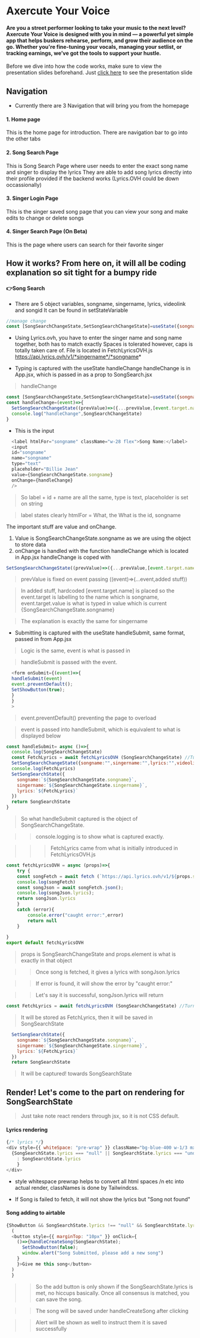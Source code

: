 # Axercute Your Voice
#### Are you a street performer looking to take your music to the next level? **Axercute Your Voice** is designed with you in mind — a powerful yet simple app that helps buskers rehearse, perform, and grow their audience on the go. Whether you're fine-tuning your vocals, managing your setlist, or tracking earnings, we’ve got the tools to support your hustle.

Before we dive into how the code works, make sure to view the presentation slides beforehand. Just [click here][link] to see the presentation slide

[link]:https://docs.google.com/presentation/d/12e53FcmHqKgRTRwG9EllZB6guX7C-W0Fr6ONzLlqi5s/edit?usp=sharing

## Navigation 
* Currently there are 3 Navigation that will bring you from the homepage
#### 1. Home page 
This is the home page for introduction. There are navigation bar to go into the other tabs

#### 2. Song Search Page
This is Song Search Page where user needs to enter the exact song name and singer to display the lyrics
They are able to add song lyrics directly into their profile provided if the backend works (Lyrics.OVH could be down occassionally)

#### 3. Singer Login Page
This is the singer saved song page that you can view your song and make edits to change or delete songs

#### 4. Singer Search Page (On Beta)
This is the page where users can search for their favorite singer

## How it works? From here on, it will all be coding explanation so sit tight for a bumpy ride

#### 👉Song Search
* There are 5 object variables, songname, singername, lyrics, videolink and songid
It can be found in setStateVariable
```javascript
//manage change
const [SongSearchChangeState,SetSongSearchChangeState]=useState({songname:"",singername:"",lyrics:"",videolink:"",songid:""});
```

* Using Lyrics.ovh, you have to enter the singer name and song name together, both has to match exactly
Spaces is tolerated however, caps is totally taken care of. File is located in FetchLyricsOVH.js
https://api.lyrics.ovh/v1/*singername*/*songname*

* Typing is captured with the useState handleChange
handleChange is in App.jsx, which is passed in as a prop to SongSearch.jsx
>handleChange
```javascript
const [SongSearchChangeState,SetSongSearchChangeState]=useState({songname:"",singername:"",lyrics:"",videolink:"",songid:""});
const handleChange=(event)=>{
  SetSongSearchChangeState((prevValue)=>({...prevValue,[event.target.name]:event.target.value}))
  console.log("handleChange",SongSearchChangeState)
}
```
* This is the input
```javascript
  <label htmlFor="songname" className="w-28 flex">Song Name:</label>
  <input
  id="songname"
  name="songname"
  type="text"
  placeholder="Billie Jean"
  value={SongSearchChangeState.songname}
  onChange={handleChange}
  />
```
>So label + id + name are all the same, type is text, placeholder is set on string

>label states clearly htmlFor = What, the What is the id, songname

The important stuff are value and onChange. 

1. Value is SongSearchChangeState.songname as we are using the object to store data
2. onChange is handled with the function handleChange which is located in App.jsx
handleChange is coped with 
```javascript
SetSongSearchChangeState((prevValue)=>({...prevValue,[event.target.name]:event.target.value}))
```
>prevValue is fixed on event passing ((event)=>(...event,added stuff))

>In added stuff, hardcoded [event.target.name] is placed so the event.target is labelling to the name which is songname, event.target.value is what is typed in value which is current {SongSearchChangeState.songname}

>The explanation is exactly the same for singername

* Submitting is captured with the useState handleSubmit, same format, passed in from App.jsx

>Logic is the same, event is what is passed in

>handleSubmit is passed with the event. 

```javascript
  <form onSubmit={(event)=>{
  handleSubmit(event)
  event.preventDefault();
  SetShowButton(true);
  }
  }
  >
```
>event.preventDefault() preventing the page to overload

>event is passed into handleSubmit, which is equivalent to what is displayed below

```javascript
const handleSubmit= async ()=>{
  console.log(SongSearchChangeState)
  const FetchLyrics = await fetchLyricsOVH (SongSearchChangeState) //Turn it from json to const object
  SetSongSearchChangeState({songname:"",singername:"",lyrics:"",videolink:""})
  console.log(FetchLyrics)
  SetSongSearchState({
    songname:`${SongSearchChangeState.songname}`,
    singername:`${SongSearchChangeState.singername}`,
    lyrics:`${FetchLyrics}`
  })
  return SongSearchState
}
```

>So what handleSubmit captured is the object of SongSearchChangeState. 

>>console.logging is to show what is captured exactly. 

>>>FetchLyrics came from what is initially introduced in FetchLyricsOVH.js

```javascript
const fetchLyricsOVH = async (props)=>{
    try {
    const songFetch = await fetch (`https://api.lyrics.ovh/v1/${props.singername}/${props.songname}`)
    console.log(songFetch)
    const songJson = await songFetch.json();
    console.log(songJson.lyrics);
    return songJson.lyrics
    }
    catch (error){
        console.error("caught error:",error)
        return null
    }
        
}
export default fetchLyricsOVH
```
>props is SongSearchChangeState and props.element is what is exactly in that object

>>Once song is fetched, it gives a lyrics with songJson.lyrics

>>If error is found, it will show the error by "caught error:"

>>Let's say it is successful, songJson.lyrics will return

```javascript
const FetchLyrics = await fetchLyricsOVH (SongSearchChangeState) //Turn it from json to const object
```

>It will be stored as FetchLyrics, then it will be saved in SongSearchState

```javascript
  SetSongSearchState({
    songname:`${SongSearchChangeState.songname}`,
    singername:`${SongSearchChangeState.singername}`,
    lyrics:`${FetchLyrics}`
  })
  return SongSearchState
```

>It will be captured! towards SongSearchState

## Render! Let's come to the part on rendering for SongSearchState

>Just take note react renders through jsx, so it is not CSS default.

#### Lyrics rendering

```javascript
{/* lyrics */}
<div style={{ whiteSpace: "pre-wrap" }} className="bg-blue-400 w-1/3 mx-auto border-2 my-2 h-110 rounded-3xl overflow-scroll">
  {SongSearchState.lyrics === "null" || SongSearchState.lyrics === "undefined"? "Song not found"
    : SongSearchState.lyrics
    }
</div>
```

* style whitespace prewrap helps to convert all html spaces /n etc into actual render, classNames is done by Tailwindcss. 

* If Song is failed to fetch, it will not show the lyrics but "Song not found"

#### Song adding to airtable

```javascript
{ShowButton && SongSearchState.lyrics !== "null" && SongSearchState.lyrics !== "undefined" && SongSearchState.lyrics !=="" &&
  (
  <button style={{ marginTop: "10px" }} onClick={
    ()=>{handleCreateSong(SongSearchState);
      SetShowButton(false);
      window.alert("Song Submitted, please add a new song")
    }
    }>Give me this song</button>
  )
  }
```
>>So the add button is only shown if the SongSearchState.lyrics is met, no hiccups basically. Once all consensus is matched, you can save the song.

>>The song will be saved under handleCreateSong after clicking

>>Alert will be shown as well to instruct them it is saved successfully
